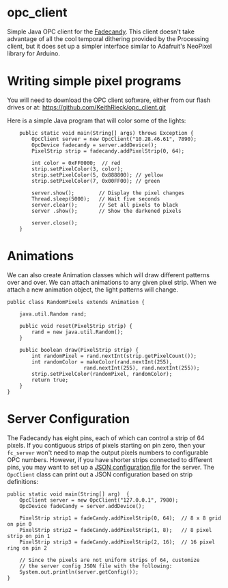opc_client
==========

Simple Java OPC client for the [Fadecandy](http://www.misc.name/fadecandy/).
This client doesn't take advantage of all the cool temporal dithering
provided by the Processing client, but it does set up a simpler
interface similar to Adafruit's NeoPixel library for Arduino.

# Writing simple pixel programs
You will need to download the OPC client software, either from our flash 
drives or at:  https://github.com/KeithRieck/opc_client.git 

Here is a simple Java program that will color some of the lights:

```
	public static void main(String[] args) throws Exception {
		OpcClient server = new OpcClient("10.28.46.61", 7890);
		OpcDevice fadecandy = server.addDevice();
		PixelStrip strip = fadecandy.addPixelStrip(0, 64);
		
		int color = 0xFF0000;  // red
		strip.setPixelColor(3, color);
		strip.setPixelColor(5, 0x888800); // yellow
		strip.setPixelColor(7, 0x00FF00); // green
		
		server.show();        // Display the pixel changes
		Thread.sleep(5000);   // Wait five seconds
		server.clear();       // Set all pixels to black
		server .show();       // Show the darkened pixels
		
		server.close();
	}
```

# Animations
We can also create Animation classes which will draw different patterns over and over.  We can attach animations to any given pixel strip.  When we attach a new animation object, the light patterns will change.

```
public class RandomPixels extends Animation {

	java.util.Random rand;
	
	public void reset(PixelStrip strip) {
		rand = new java.util.Random();
	}

	public boolean draw(PixelStrip strip) {
		int randomPixel = rand.nextInt(strip.getPixelCount());
		int randomColor = makeColor(rand.nextInt(255), 
                         rand.nextInt(255), rand.nextInt(255));
		strip.setPixelColor(randomPixel, randomColor);
		return true;
	}
}
```

# Server Configuration

The Fadecandy has eight pins, each of which can control a strip of 64 pixels.
If you contiguous strips of pixels starting on pin zero, then your `fc_server` won't need 
to map the output pixels numbers to configurable OPC numbers.  However, if you have
shorter strips connected to different pins, you may want to set up a [JSON configuration file](https://github.com/scanlime/fadecandy/blob/master/doc/fc_server_config.md)
for the server.  The `OpcClient` class can print out a JSON configuration based on
strip definitions:

```
public static void main(String[] arg)  {
	OpcClient server = new OpcClient("127.0.0.1", 7980);
	OpcDevice fadeCandy = server.addDevice();
		
	PixelStrip strip1 = fadeCandy.addPixelStrip(0, 64);  // 8 x 8 grid on pin 0
	PixelStrip strip2 = fadeCandy.addPixelStrip(1, 8);   // 8 pixel strip on pin 1
	PixelStrip strip3 = fadeCandy.addPixelStrip(2, 16);  // 16 pixel ring on pin 2
		
	// Since the pixels are not uniform strips of 64, customize 
	// the server config JSON file with the following:
	System.out.println(server.getConfig());
}
```

